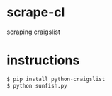# scrape-cl
scraping craigslist

# instructions

```python
$ pip install python-craigslist
$ python sunfish.py 
```
